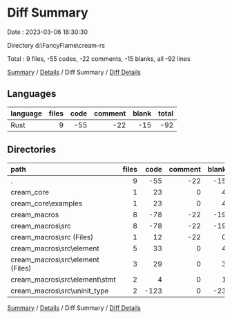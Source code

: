 # Diff Summary

Date : 2023-03-06 18:30:30

Directory d:\\FancyFlame\\cream-rs

Total : 9 files,  -55 codes, -22 comments, -15 blanks, all -92 lines

[Summary](results.md) / [Details](details.md) / Diff Summary / [Diff Details](diff-details.md)

## Languages
| language | files | code | comment | blank | total |
| :--- | ---: | ---: | ---: | ---: | ---: |
| Rust | 9 | -55 | -22 | -15 | -92 |

## Directories
| path | files | code | comment | blank | total |
| :--- | ---: | ---: | ---: | ---: | ---: |
| . | 9 | -55 | -22 | -15 | -92 |
| cream_core | 1 | 23 | 0 | 4 | 27 |
| cream_core\\examples | 1 | 23 | 0 | 4 | 27 |
| cream_macros | 8 | -78 | -22 | -19 | -119 |
| cream_macros\\src | 8 | -78 | -22 | -19 | -119 |
| cream_macros\\src (Files) | 1 | 12 | -22 | 0 | -10 |
| cream_macros\\src\\element | 5 | 33 | 0 | 4 | 37 |
| cream_macros\\src\\element (Files) | 3 | 29 | 0 | 3 | 32 |
| cream_macros\\src\\element\\stmt | 2 | 4 | 0 | 1 | 5 |
| cream_macros\\src\\uninit_type | 2 | -123 | 0 | -23 | -146 |

[Summary](results.md) / [Details](details.md) / Diff Summary / [Diff Details](diff-details.md)